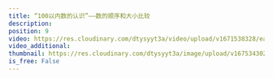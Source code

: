 ```yaml
---
title: “100以内数的认识”——数的顺序和大小比较
description: 
position: 9
video: https://res.cloudinary.com/dtysyyt3a/video/upload/v1671538328/easymath/1年级下/04单元100以内数的认识/r7fb13vfmgdogwovwazm.mp4
video_additional: 
thumbnail: https://res.cloudinary.com/dtysyyt3a/image/upload/v1675343028/qcacroyquxhho9meaks7.png
is_free: False
---
```

